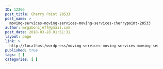 ```yaml
---
ID: 12266
post_title: Cherry Point 28533
post_name: >
  moving-services-moving-services-moving-services-cherrypoint-28533
author: mrgabonijeff@gmail.com
post_date: 2018-03-28 01:51:31
layout: page
link: >
  http://localhost/wordpress/moving-services-moving-services-moving-services-cherrypoint-28533/
published: true
tags: [ ]
categories: [ ]
---
```

